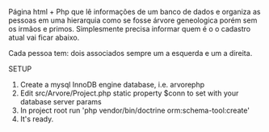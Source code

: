 Página html + Php que lê informações de um banco de dados e organiza as pessoas 
em uma hierarquia como se fosse árvore geneologica porém sem os irmãos e primos. 
Simplesmente precisa informar quem é o o cadastro atual vai ficar abaixo.

Cada pessoa tem: dois associados sempre um a esquerda e um a direita.

SETUP

1. Create a mysql InnoDB engine database, i.e. arvorephp
2. Edit src/Arvore/Project.php static property $conn to set with your database server params
3. In project root run 'php vendor/bin/doctrine orm:schema-tool:create'
4. It's ready.